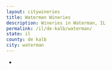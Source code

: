 ```yaml
---
layout: citywineries
title: Waterman Wineries
description: Wineries in Waterman, IL
permalink: /il/de-kalb/waterman/
state: il
county: de kalb
city: waterman
---
```

-
